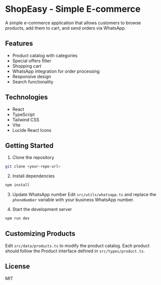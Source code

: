 # ShopEasy - Simple E-commerce

A simple e-commerce application that allows customers to browse products, add them to cart, and send orders via WhatsApp.

## Features

- Product catalog with categories
- Special offers filter
- Shopping cart
- WhatsApp integration for order processing
- Responsive design
- Search functionality

## Technologies

- React
- TypeScript
- Tailwind CSS
- Vite
- Lucide React Icons

## Getting Started

1. Clone the repository
```bash
git clone <your-repo-url>
```

2. Install dependencies
```bash
npm install
```

3. Update WhatsApp number
Edit `src/utils/whatsapp.ts` and replace the `phoneNumber` variable with your business WhatsApp number.

4. Start the development server
```bash
npm run dev
```

## Customizing Products

Edit `src/data/products.ts` to modify the product catalog. Each product should follow the Product interface defined in `src/types/product.ts`.

## License

MIT